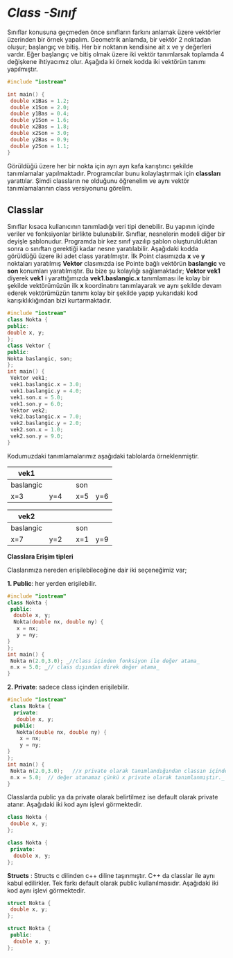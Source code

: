 

# *Class -Sınıf*



Sınıflar konusuna geçmeden önce sınıfların farkını anlamak üzere vektörler üzerinden bir örnek yapalım. Geometrik anlamda, bir vektör 2 noktadan oluşur; başlangıç ve bitiş. Her bir noktanın kendisine ait x ve y değerleri vardır. Eğer başlangıç ve bitiş olmak üzere iki vektör tanımlarsak toplamda 4 değişkene ihtiyacımız olur. Aşağıda ki örnek kodda iki vektörün tanımı yapılmıştır.
```cpp
#include "iostream" 

int main() {  
 double x1Bas = 1.2;  
 double x1Son = 2.0;  
 double y1Bas = 0.4;  
 double y1Son = 1.6;   
 double x2Bas = 1.8;  
 double x2Son = 3.0;  
 double y2Bas = 0.9;  
 double y2Son = 1.1;   
}
```
Görüldüğü üzere her bir nokta için ayrı ayrı kafa karıştırıcı şekilde tanımlamalar yapılmaktadır. Programcılar bunu kolaylaştırmak için **classları** yarattılar. Şimdi classların ne olduğunu öğrenelim ve aynı vektör tanımlamalarının class versiyonunu görelim.   

## **Classlar**

Sınıflar kısaca kullanıcının tanımladığı veri tipi denebilir. Bu yapının içinde veriler ve fonksiyonlar birlikte bulunabilir. Sınıflar, nesnelerin modeli diğer bir deyişle şablonudur. Programda bir kez sınıf yazılıp şablon oluşturulduktan sonra o sınıftan gerektiği kadar nesne yaratılabilir.
Aşağıdaki kodda  görüldüğü üzere iki adet class yaratılmıştır. İlk Point clasımızda **x** ve **y** noktaları yaratılmış **Vektor** clasımızda ise Pointe bağlı vektörün **baslangic** ve **son** konumları yaratılmıştır. Bu bize şu kolaylığı sağlamaktadır; **Vektor vek1** diyerek **vek1** i yarattığımızda **vek1.baslangic.x** tanımlaması ile kolay bir şekilde vektörümüzün ilk **x** koordinatını tanımlayarak ve aynı şekilde devam ederek vektörümüzün tanımı kolay bir şekilde yapıp yukarıdaki kod karışıklıklığından bizi kurtarmaktadır.
```cpp
#include "iostream"  
class Nokta {  
public:  
double x, y;  
};  
class Vektor {  
public:  
Nokta baslangic, son;  
};  
int main() {  
 Vektor vek1;  
 vek1.baslangic.x = 3.0;  
 vek1.baslangic.y = 4.0;  
 vek1.son.x = 5.0;  
 vek1.son.y = 6.0;  
 Vektor vek2;   
 vek2.baslangic.x = 7.0;
 vek2.baslangic.y = 2.0;  
 vek2.son.x = 1.0;  
 vek2.son.y = 9.0;  
}
```
Kodumuzdaki tanımlamalarımız aşağıdaki tablolarda örneklenmiştir.

| vek1  |   |   |   |   |
|---|---|---|---|---|
| baslangic |   | | son  |
| x=3  |  y=4 |   |  x=5 |y=6  |

| vek2  |   |   |   |   |
|---|---|---|---|---|
| baslangic |   | | son  |
| x=7  |  y=2 |   |  x=1 |y=9 |




**Classlara Erişim tipleri**

Claslarımıza nereden erişilebileceğine dair iki seçeneğimiz var;

 **1. Public**: her yerden erişilebilir.
```cpp
#include "iostream"  
class Nokta {  
 public:  
  double x, y;  
  Nokta(double nx, double ny) {  
   x = nx;
   y = ny;  
}  
};  
int main() {  
 Nokta n(2.0,3.0); _//class içinden fonksiyon ile değer atama_  
 n.x = 5.0; _// class dışından direk değer atama_  
}
```
**2. Private**: sadece class içinden erişilebilir.
```cpp
#include "iostream" 
 class Nokta {  
  private:  
   double x, y;  
  public:  
   Nokta(double nx, double ny) {  
    x = nx;
    y = ny;
}
};  
int main() {  
 Nokta n(2.0,3.0);   //x private olarak tanımlandığından classın içinden değer atanabilir._
 n.x = 5.0;  // değer atanamaz çünkü x private olarak tanımlanmıştır._  
}
```
Classlarda public ya da private olarak belirtilmez ise default olarak private atanır. Aşağıdaki iki kod aynı işlevi görmektedir.
```cpp
class Nokta {  
 double x, y; 
};

class Nokta { 
 private: 
  double x, y;
};
```
**Structs** : Structs c dilinden c++ diline taşınmıştır. C++ da classlar ile aynı kabul edilirkler. Tek farkı default olarak public kullanılmasıdır. Aşağıdaki iki kod aynı işlevi görmektedir.
```cpp
struct Nokta { 
 double x, y; 
};

struct Nokta {  
 public:
  double x, y;
};
```
```
